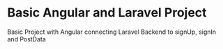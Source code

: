 
# Basic Angular and Laravel Project

Basic Project with Angular connecting Laravel Backend to signUp, signIn and PostData

